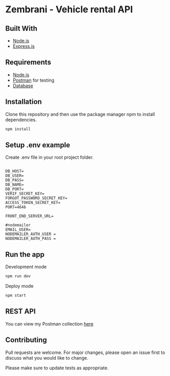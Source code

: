 # Zembrani - Vehicle rental API


## Built With
* [Node.js](https://nodejs.org/en/)
* [Express.js](https://expressjs.com/)

## Requirements
* [Node.js](https://nodejs.org/en/)
* [Postman](https://www.getpostman.com/) for testing
* [Database](database-example.sql)

## Installation

Clone this repository and then use the package manager npm to install dependencies.


```bash
npm install
```

## Setup .env example

Create .env file in your root project folder.

```env

DB_HOST=
DB_USER=
DB_PASS=
DB_NAME=
DB_PORT=
VERIF_SECRET_KEY=
FORGOT_PASSWORD_SECRET_KEY=
ACCESS_TOKEN_SECRET_KEY=
PORT=4646

FRONT_END_SERVER_URL=

#nodemailer
EMAIL_USER=
NODEMAILER_AUTH_USER =
NODEMAILER_AUTH_PASS =

```

## Run the app

Development mode

```bash
npm run dev
```

Deploy mode

```bash
npm start
```

## REST API

You can view my Postman collection [here](https://www.postman.com/crimson-meadow-842892/workspace/zembrani) </br>

## Contributing
Pull requests are welcome. For major changes, please open an issue first to discuss what you would like to change.

Please make sure to update tests as appropriate.
